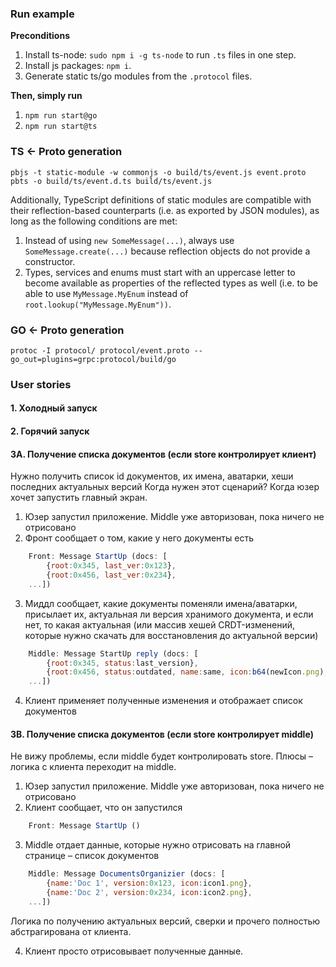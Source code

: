 ### Run example

**Preconditions**

1. Install ts-node: `sudo npm i -g ts-node` to run `.ts` files in one step.
2. Install js packages: `npm i`.
3. Generate static ts/go modules from the `.protocol` files.

**Then, simply run**

1. `npm run start@go`
2. `npm run start@ts`

### TS <- Proto generation

```
pbjs -t static-module -w commonjs -o build/ts/event.js event.proto
pbts -o build/ts/event.d.ts build/ts/event.js
```

Additionally, TypeScript definitions of static modules are compatible with their reflection-based counterparts (i.e. as exported by JSON modules), as long as the following conditions are met:

1. Instead of using `new SomeMessage(...)`, always use `SomeMessage.create(...)` because reflection objects do not provide a constructor.
2. Types, services and enums must start with an uppercase letter to become available as properties of the reflected types as well (i.e. to be able to use `MyMessage.MyEnum` instead of `root.lookup("MyMessage.MyEnum"))`.

### GO <- Proto generation

```
protoc -I protocol/ protocol/event.proto --go_out=plugins=grpc:protocol/build/go
```

### User stories

#### 1. Холодный запуск
#### 2. Горячий запуск
#### 3A. Получение списка документов (если store контролирует клиент)
Нужно получить список id документов, их имена, аватарки, хеши последних актуальных версий 
Когда нужен этот сценарий? Когда юзер хочет запустить главный экран.

1. Юзер запустил приложение. Middle уже авторизован, пока ничего не отрисовано
2. Фронт сообщает о том, какие у него документы есть 

```js
    Front: Message StartUp (docs: [
        {root:0x345, last_ver:0x123}, 
        {root:0x456, last_ver:0x234}, 
    ...])
```

3. Миддл сообщает, какие документы поменяли имена/аватарки, присылает их, актуальная ли версия хранимого документа, и если нет, то какая актуальная (или массив хешей CRDT-изменений, которые нужно скачать для восстановления до актуальной версии)

```js
    Middle: Message StartUp reply (docs: [
        {root:0x345, status:last_version}, 
        {root:0x456, status:outdated, name:same, icon:b64(newIcon.png), lastVersion:0x789},
    ...])
```

4. Клиент применяет полученные изменения и отображает список документов

#### 3B. Получение списка документов (если store контролирует middle)
Не вижу проблемы, если middle будет контролировать store. Плюсы – логика с клиента переходит на middle.

1. Юзер запустил приложение. Middle уже авторизован, пока ничего не отрисовано
2. Клиент сообщает, что он запустился

```js
    Front: Message StartUp ()
```

3. Middle отдает данные, которые нужно отрисовать на главной странице – список документов

```js
    Middle: Message DocumentsOrganizier (docs: [
        {name:'Doc 1', version:0x123, icon:icon1.png},
        {name:'Doc 2', version:0x234, icon:icon2.png},
    ...])
```

Логика по получению актуальных версий, сверки и прочего полностью абстрагирована от клиента.

4. Клиент просто отрисовывает полученные данные.
